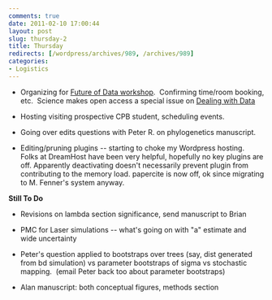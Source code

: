 ```yaml
---
comments: true
date: 2011-02-10 17:00:44
layout: post
slug: thursday-2
title: Thursday
redirects: [/wordpress/archives/989, /archives/989]
categories:
- Logistics
---
```



	
  * Organizing for [Future of Data workshop](http://www.carlboettiger.info/archives/905).  Confirming time/room booking, etc.  Science makes open access a special issue on [Dealing with Data](http://www.sciencemag.org/site/special/data/)

	
  * Hosting visiting prospective CPB student, scheduling events.

	
  * Going over edits questions with Peter R. on phylogenetics manuscript.

	
  * Editing/pruning plugins -- starting to choke my Wordpress hosting.  Folks at DreamHost have been very helpful, hopefully no key plugins are off. Apparently deactivating doesn't necessarily prevent plugin from contributing to the memory load. papercite is now off, ok since migrating to M. Fenner's system anyway.


**Still To Do**



	
  * Revisions on lambda section significance, send manuscript to Brian

	
  * PMC for Laser simulations -- what's going on with "a" estimate and wide uncertainty

	
  * Peter's question applied to bootstraps over trees (say, dist generated from bd simulation) vs parameter bootstraps of sigma vs stochastic mapping.  (email Peter back too about parameter bootstraps)

	
  * Alan manuscript: both conceptual figures, methods section


